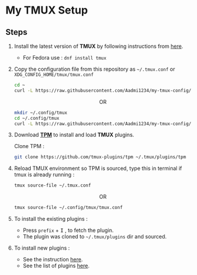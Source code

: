 # My TMUX Setup

## Steps

1. Install the latest version of **TMUX** by following instructions from [here](https://github.com/tmux/tmux/wiki/Installing).

   - For Fedora use : `dnf install tmux`

2. Copy the configuration file from this repository as `~/.tmux.conf` or `XDG_CONFIG_HOME/tmux/tmux.conf`

   ```bash
   cd ~
   curl -L https://raw.githubusercontent.com/Aadmi1234/my-tmux-config/master/tmux.conf | > .tmux.conf
   ```

   <p style="text-align: center;">OR</p>

   ```bash
   mkdir ~/.config/tmux
   cd ~/.config/tmux
   curl -L https://raw.githubusercontent.com/Aadmi1234/my-tmux-config/master/tmux.conf | > tmux.conf
   ```

3. Download [**TPM**](https://github.com/tmux-plugins/tpm) to install and load **TMUX** plugins.

   Clone TPM :

   ```bash
   git clone https://github.com/tmux-plugins/tpm ~/.tmux/plugins/tpm
   ```

4. Reload TMUX environment so TPM is sourced, type this in terminal if tmux is already running :

   ```bash
   tmux source-file ~/.tmux.conf
   ```

   <p style="text-align: center;">OR</p>

   ```bash
   tmux source-file ~/.config/tmux/tmux.conf
   ```

5. To install the existing plugins :

   - Press `prefix` + <kbd>I</kbd> , to fetch the plugin.
   - The plugin was cloned to `~/.tmux/plugins` dir and sourced.

6. To install new plugins :

   - See the instruction [here](https://github.com/tmux-plugins/tpm#installation).
   - See the list of plugins [here](https://github.com/tmux-plugins/list).
